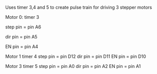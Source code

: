Uses timer 3,4 and 5 to create pulse train for driving 3 stepper motors


Motor 0:
timer 3

step pin = pin A6

dir pin = pin A5

EN pin = pin A4


Motor 1
timer 4
step pin = pin D12
dir pin = pin D11
EN pin = pin D10

Motor 3
timer 5
step pin = pin A0
dir pin = pin A2
EN pin = pin A1
